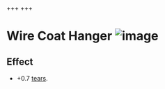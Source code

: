 +++
+++

 # Wire Coat Hanger ![image](/image/Wire_Coat_Hanger.png) 


Effect
--------


* +0.7 [tears](/wiki/Tears "Tears").


